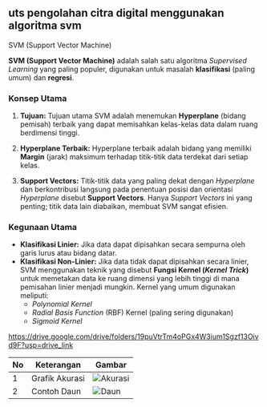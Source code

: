 ## uts pengolahan citra digital menggunakan algoritma svm

 SVM (Support Vector Machine)

**SVM (Support Vector Machine)** adalah salah satu algoritma *Supervised Learning* yang paling populer, digunakan untuk masalah **klasifikasi** (paling umum) dan **regresi**.

### Konsep Utama

1.  **Tujuan:** Tujuan utama SVM adalah menemukan **Hyperplane** (bidang pemisah) terbaik yang dapat memisahkan kelas-kelas data dalam ruang berdimensi tinggi. 

2.  **Hyperplane Terbaik:** Hyperplane terbaik adalah bidang yang memiliki **Margin** (jarak) maksimum terhadap titik-titik data terdekat dari setiap kelas.

3.  **Support Vectors:** Titik-titik data yang paling dekat dengan *Hyperplane* dan berkontribusi langsung pada penentuan posisi dan orientasi *Hyperplane* disebut **Support Vectors**. Hanya *Support Vectors* ini yang penting; titik data lain diabaikan, membuat SVM sangat efisien.

###  Kegunaan Utama

* **Klasifikasi Linier:** Jika data dapat dipisahkan secara sempurna oleh garis lurus atau bidang datar.
* **Klasifikasi Non-Linier:** Jika data tidak dapat dipisahkan secara linier, SVM menggunakan teknik yang disebut **Fungsi Kernel (*Kernel Trick*)** untuk memetakan data ke ruang dimensi yang lebih tinggi di mana pemisahan linier menjadi mungkin. Kernel yang umum digunakan meliputi:
    * *Polynomial Kernel*
    * *Radial Basis Function* (RBF) Kernel (paling sering digunakan)
    * *Sigmoid Kernel*

https://drive.google.com/drive/folders/19puVtrTm4oPGx4W3ium1Sgzf13Oivd9F?usp=drive_link

| No | Keterangan | Gambar |
|----|-------------|--------|
| 1  | Grafik Akurasi | ![Akurasi](https://drive.google.com/uc?export=view&id=1AbCdEfGhIjKlMnO) |
| 2  | Contoh Daun | ![Daun](images/daun_herbal.jpg) |